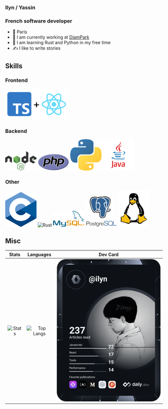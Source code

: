 ### Ilyn / Yassin
### French software developer

- 📍  Paris
- 🌱 I am currently working at [DiamPark](https://diampark.io/en)
- 📑 I am learning Rust and Python in my free time
- ✍️ I like to write stories

## Skills

### Frontend
<img src="React + Typescript.png" alt="ReactTS" width="200"/>

### Backend
<img src="nodejssvg.png" alt="NodeJS" width="100"/> <img src="PHP-logo.svg.png" alt="PHP" width="100"/> <img src="python-icon.png" alt="Python" width="100"/> <img src="java.png" alt="Java" width="100"/>

### Other
<img src="C_Programming_Language.svg.png" alt="C" width="100"/> <img src="https://upload.wikimedia.org/wikipedia/commons/thumb/2/20/Rustacean-orig-noshadow.svg/220px-Rustacean-orig-noshadow.svg.png" alt="Rust" width="100" /> <img src="489px-MySQL.svg.png" alt="MySQL" width="100"/> <img src="postgresql-logo-3-300x291.png" alt="Postgres" width="100"/> <img src="154px-Tux-simple.svg.png" alt="Linux" width="100"/>

## Misc
| Stats | Languages | Dev Card |
|:---:|:---:|:---:|
| <img src="https://github-readme-stats.vercel.app/api?username=IIyn&show_icons=true&theme=radical" alt="Stats" width="450"/> | <img src="https://github-readme-stats.vercel.app/api/top-langs/?username=IIyn&layout=compact" alt="Top Langs" width="470"/> | <img src="devcard.svg" width="400" alt="Yassin's Dev Card"/> |
